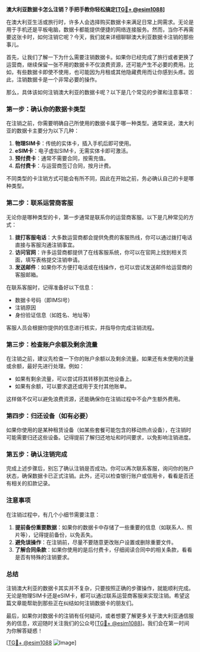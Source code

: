 **澳大利亚数据卡怎么注销？手把手教你轻松搞定[[TG💪+ @esim1088](https://t.me/s/esim1088)]**

在澳大利亚生活或旅行时，许多人会选择购买数据卡来满足日常上网需求。无论是用于手机还是平板电脑，数据卡都能提供便捷的网络连接服务。然而，当你不再需要这张卡时，如何注销它呢？今天，我们就来详细聊聊澳大利亚数据卡注销的那些事儿。

首先，让我们了解一下为什么需要注销数据卡。如果你已经完成了旅行或者更换了运营商，继续保留一张不用的数据卡不仅浪费资源，还可能产生不必要的费用。比如，有些数据卡即使不使用，也可能因为月租或其他隐藏费用而让你感到头疼。因此，注销数据卡是一个非常必要的操作。

那么，具体该如何注销澳大利亚的数据卡呢？以下是几个常见的步骤和注意事项：

### **第一步：确认你的数据卡类型**
在注销之前，你需要明确自己所使用的数据卡属于哪一种类型。通常来说，澳大利亚的数据卡主要分为以下几种：
1. **物理SIM卡**：传统的实体卡，插入手机后即可使用。
2. **eSIM卡**：电子虚拟SIM卡，无需实体卡即可激活。
3. **预付费卡**：通常不需要合同，按需充值。
4. **后付费卡**：与运营商签订合同，按月计费。

不同类型的卡注销方式可能会有所不同，因此在开始之前，务必确认自己的卡是哪种类型。

### **第二步：联系运营商客服**
无论你是哪种类型的卡，第一步通常是联系你的运营商客服。以下是几种常见的方式：
1. **拨打客服电话**：大多数运营商都会提供免费的客服热线，你可以通过拨打电话直接与客服沟通注销事宜。
2. **访问官网**：许多运营商都提供了在线客服系统，你可以在官网上找到相关页面，填写表格提交注销申请。
3. **发送邮件**：如果你不方便打电话或在线操作，也可以尝试发送邮件给运营商的客服邮箱。

在联系客服时，记得准备好以下信息：
- 数据卡号码（即IMSI号）
- 注销原因
- 身份验证信息（如姓名、地址等）

客服人员会根据你提供的信息进行核实，并指导你完成注销流程。

### **第三步：检查账户余额及剩余流量**
在注销之前，建议先检查一下你的账户余额以及剩余流量。如果还有未使用的流量或余额，最好先进行处理。例如：
- 如果有剩余流量，可以尝试将其转移到其他设备上。
- 如果有余额，可以要求退还或用于支付其他账单。

这样做不仅可以避免浪费资源，还能确保你在注销过程中不会产生额外费用。

### **第四步：归还设备（如有必要）**
如果你使用的是某种租赁设备（如某些套餐可能包含的移动热点设备），在注销时可能需要归还这些设备。记得提前了解归还地址和时间要求，以免影响注销进度。

### **第五步：确认注销完成**
完成上述步骤后，别忘了确认注销是否成功。你可以再次联系客服，询问你的账户状态，确保数据卡已正式注销。此外，还可以检查银行账户或信用卡，看看是否还有相关的扣款记录。

### **注意事项**
在注销过程中，有几个小细节需要注意：
1. **提前备份重要数据**：如果你的数据卡中存储了一些重要的信息（如联系人、照片等），记得提前备份，以免丢失。
2. **避免误操作**：在注销前，尽量不要随意更改账户设置或删除重要文件。
3. **了解合同条款**：如果你使用的是后付费卡，仔细阅读合同中的相关条款，看看是否有特殊的注销要求。

### **总结**
注销澳大利亚的数据卡其实并不复杂，只要按照正确的步骤操作，就能顺利完成。无论是物理SIM卡还是eSIM卡，都可以通过联系运营商客服来实现注销。希望这篇文章能帮助到那些正在纠结如何注销数据卡的朋友们。

最后，如果你对数据卡的注销有任何疑问，或者想要了解更多关于澳大利亚通信服务的信息，欢迎随时关注我们的公众号[[TG💪+ @esim1088](https://t.me/s/esim1088)]。我们会在第一时间为你解答疑惑！

[[TG💪+ @esim1088](https://t.me/s/esim1088) ![Image](https://i.postimg.cc/4NQfJmqS/Snipaste-2025-05-13-00-14-12.png)]